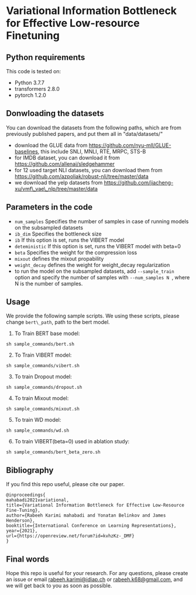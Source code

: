 # Variational Information Bottleneck for Effective Low-resource Finetuning 

## Python requirements
This code is tested on:
- Python 3.7.7 
- transformers  2.8.0
- pytorch 1.2.0


## Donwloading the datasets
You can download the datasets from the following paths, which are from previously published papers, and put them all in "data/datasets/"
  - download the GLUE data from https://github.com/nyu-mll/GLUE-baselines, this include SNLI, MNLI, RTE, MRPC, STS-B
  - for IMDB dataset, you can download it from https://github.com/allenai/sledgehammer
  - for 12 used target NLI datasets, you can download them from https://github.com/azpoliak/robust-nli/tree/master/data
  - we download the yelp datasets from https://github.com/jiacheng-xu/vmf\_vae\_nlp/tree/master/data
  
## Parameters in the code 
* ```num_samples``` Specifies the number of samples in case of running models on the subsampled datasets
* ```ib_dim``` Specifies the bottleneck size
* ```ib``` If this option is set, runs the VIBERT model
* ```deteministic``` If this option is set, runs the VIBERT model with beta=0
* ```beta``` Specifies the weight for the compression loss
* ```mixout``` defines the mixout propability
* ```weight_decay``` defines the weight for weight_decay regularization
* to run the model on the subsampled datasets, add ```--sample_train``` option and specify the number of 
samples with ```--num_samples N ```, where N is the number of samples.

## Usage
We provide the following sample scripts. We using these scripts, please change `bert\_path`, path to
the bert model.

1. To Train BERT base model:
```
sh sample_commands/bert.sh
```

2. To Train VIBERT model:
```
sh sample_commands/vibert.sh
```

3. To train Dropout model:
```
sh sample_commands/dropout.sh
```

4. To train Mixout model:
```
sh sample_commands/mixout.sh
```

5. To train WD model:
```
sh sample_commands/wd.sh
```

6. To train VIBERT(beta=0) used in ablation study:
```
sh sample_commands/bert_beta_zero.sh
```



## Bibliography
If you find this repo useful, please cite our paper.

```
@inproceedings{
mahabadi2021variational,
title={Variational Information Bottleneck for Effective Low-Resource Fine-Tuning},
author={Rabeeh Karimi mahabadi and Yonatan Belinkov and James Henderson},
booktitle={International Conference on Learning Representations},
year={2021},
url={https://openreview.net/forum?id=kvhzKz-_DMF}
}
```

## Final words
Hope this repo is useful for your research. For any questions, please create an issue or
email rabeeh.karimi@idiap.ch or rabeeh.k68@gmail.com, and we will get back to you as soon as possible.
